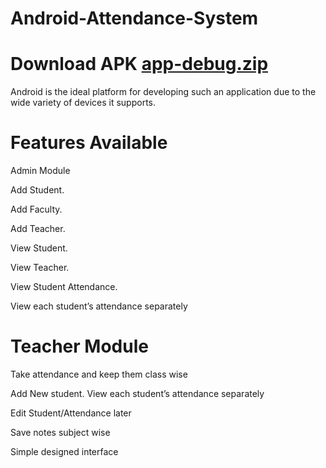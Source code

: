 # Android-Attendance-System
# Download APK [app-debug.zip](https://github.com/3mdikram/Android-Attendance-A/files/6306179/app-debug.zip)

 

Android is the ideal platform for developing such an application due to the wide variety of devices it supports.

# Features Available

Admin Module

Add Student.

Add Faculty.

Add Teacher.

View Student.

View Teacher.

View Student Attendance.

View each student’s attendance separately

# Teacher Module

Take attendance and keep them class wise

Add New student. View each student’s attendance separately

Edit Student/Attendance later

Save notes subject wise

Simple  designed interface
